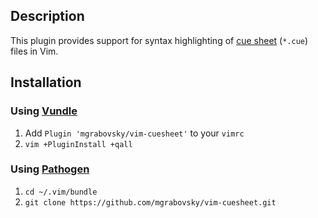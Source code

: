 ## Description

This plugin provides support for syntax highlighting of [cue sheet](https://en.wikipedia.org/wiki/Cue_sheet_(computing)) (`*.cue`) files in Vim.

## Installation

### Using [Vundle](https://github.com/gmarik/vundle)

1. Add `Plugin 'mgrabovsky/vim-cuesheet'` to your `vimrc`
2. `vim +PluginInstall +qall`

### Using [Pathogen](https://github.com/gmarik/vundle)

1. `cd ~/.vim/bundle`
2. `git clone https://github.com/mgrabovsky/vim-cuesheet.git`

